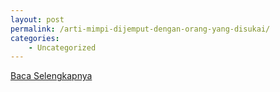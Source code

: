 ```yaml
---
layout: post
permalink: /arti-mimpi-dijemput-dengan-orang-yang-disukai/
categories:
    - Uncategorized
---
```


[Baca Selengkapnya](/08)